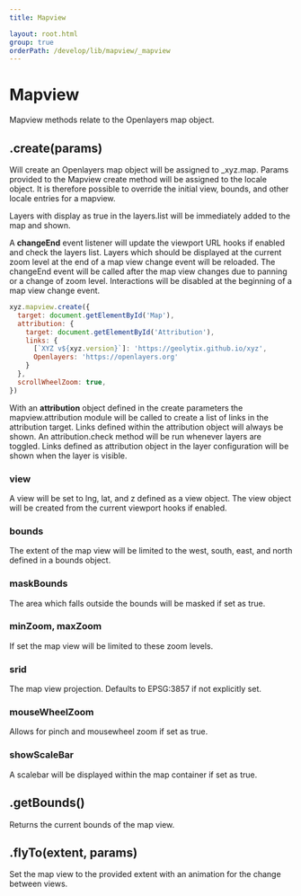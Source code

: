 ```yaml
---
title: Mapview

layout: root.html
group: true
orderPath: /develop/lib/mapview/_mapview
---
```


# Mapview

Mapview methods relate to the Openlayers map object.

## .create(params)

Will create an Openlayers map object will be assigned to _xyz.map. Params provided to the Mapview create method will be assigned to the locale object. It is therefore possible to override the initial view, bounds, and other locale entries for a mapview.

Layers with display as true in the layers.list will be immediately added to the map and shown.

A **changeEnd** event listener will update the viewport URL hooks if enabled and check the layers list. Layers which should be displayed at the current zoom level at the end of a map view change event will be reloaded. The changeEnd event will be called after the map view changes due to panning or a change of zoom level. Interactions will be disabled at the beginning of a map view change event.

```javascript
xyz.mapview.create({
  target: document.getElementById('Map'),
  attribution: {
    target: document.getElementById('Attribution'),
    links: {
      [`XYZ v${xyz.version}`]: 'https://geolytix.github.io/xyz',
      Openlayers: 'https://openlayers.org'
    }
  },
  scrollWheelZoom: true,
})
```

With an **attribution** object defined in the create parameters the mapview.attribution module will be called to create a list of links in the attribution target. Links defined within the attribution object will always be shown. An attribution.check method will be run whenever layers are toggled. Links defined as attribution object in the layer configuration will be shown when the layer is visible.

### view

A view will be set to lng, lat, and z defined as a view object. The view object will be created from the current viewport hooks if enabled.

### bounds

The extent of the map view will be limited to the west, south, east, and north defined in a bounds object.

### maskBounds

The area which falls outside the bounds will be masked if set as true.

### minZoom, maxZoom

If set the map view will be limited to these zoom levels.

### srid 

The map view projection. Defaults to EPSG:3857 if not explicitly set.

### mouseWheelZoom

Allows for pinch and mousewheel zoom if set as true.

### showScaleBar

A scalebar will be displayed within the map container if set as true.


## .getBounds()

Returns the current bounds of the map view.


## .flyTo(extent, params)

Set the map view to the provided extent with an animation for the change between views.